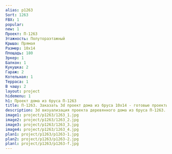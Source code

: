 ```yaml
---
alias: p1263
Sort: 1263
FBX: 1
popular: 
new: 1
Проект: П-1263
Этажность: Полутораэтажный
Крыша: Прямая
Размер: 10х14
Площадь: 180
Эркер: 1
Балкон: 1
Кукушка: 2
Гараж: 2
Котельная: 1
Терраса: 1
В чашу: 2
layout: project
hidemenu: 1
h1: Проект дома из бруса П-1263
title: П-1263. Заказать 3d проект дома из бруса 10х14 - готовые проекты
description: 3d визуализация проекта деревянного дома из бруса П-1263. Площадь 180 м2, размер 10х14. Вы можете внести любые изменения в проект.
image1: project/p1263/1263_1.jpg
image2: project/p1263/1263_2.jpg
image3: project/p1263/1263_3.jpg
image4: project/p1263/1263_4.jpg
plan1: project/p1263/p1263-1.jpg
plan2: project/p1263/p1263-2.jpg
planl: project/p1263/p1263-f.jpg
---
```

